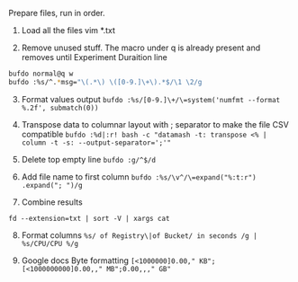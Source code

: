 Prepare files, run in order.


1. Load all the files
vim *.txt

2. Remove unused stuff. The macro under q is already present and removes until
Experiment Duraition line 
```bash
bufdo normal@q w 
bufdo :%s/^.*msg="\(.*\) \([0-9.]\+\).*$/\1 \2/g
```

3. Format values output
`bufdo :%s/[0-9.]\+/\=system('numfmt --format %.2f', submatch(0))`

4. Transpose data to columnar layout with ; separator to make the file CSV
compatible 
`bufdo :%d|:r! bash -c "datamash -t: transpose <% | column -t -s: --output-separator=';'"`

5. Delete top empty line
`bufdo :g/^$/d`

6. Add file name to first column
`bufdo :%s/\v^/\=expand("%:t:r") .expand("; ")/g`

7. Combine results
<!-- `fd --extension=txt | sort -V | xargs tail -n +1 | sed 's#> ./#> #g'` -->
`fd --extension=txt | sort -V | xargs cat`

8. Format columns
`%s/ of Registry\|of Bucket/ in seconds /g | %s/CPU/CPU %/g`

9. Google docs Byte formatting
`[<1000000]0.00," KB";[<1000000000]0.00,," MB";0.00,,," GB"`
